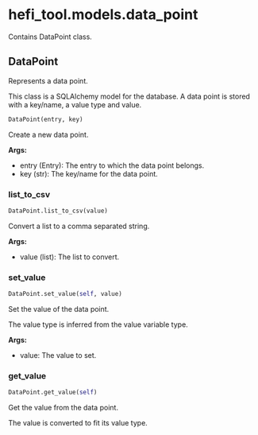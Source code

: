 # hefi_tool.models.data_point
Contains DataPoint class.
## DataPoint
Represents a data point.

This class is a SQLAlchemy model for the database.
A data point is stored with a key/name, a value type and value.
```python
DataPoint(entry, key)
```
Create a new data point.

**Args:**
- entry (Entry): The entry to which the data point belongs.
- key (str): The key/name for the data point.


### list_to_csv
```python
DataPoint.list_to_csv(value)
```
Convert a list to a comma separated string.

**Args:**
- value (list): The list to convert.


### set_value
```python
DataPoint.set_value(self, value)
```
Set the value of the data point.

The value type is inferred from the value variable type.

**Args:**
- value: The value to set.


### get_value
```python
DataPoint.get_value(self)
```
Get the value from the data point.

The value is converted to fit its value type.


